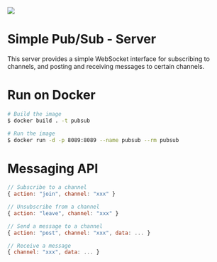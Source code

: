 ![](https://img.shields.io/badge/status-ready-brightgreen.svg)

# Simple Pub/Sub - Server

This server provides a simple WebSocket interface for subscribing to channels, and posting and receiving messages to certain channels.

# Run on Docker

```sh
# Build the image
$ docker build . -t pubsub

# Run the image
$ docker run -d -p 8089:8089 --name pubsub --rm pubsub
```

# Messaging API

```js
// Subscribe to a channel
{ action: "join", channel: "xxx" }

// Unsubscribe from a channel
{ action: "leave", channel: "xxx" }

// Send a message to a channel
{ action: "post", channel: "xxx", data: ... }

// Receive a message
{ channel: "xxx", data: ... }
```
